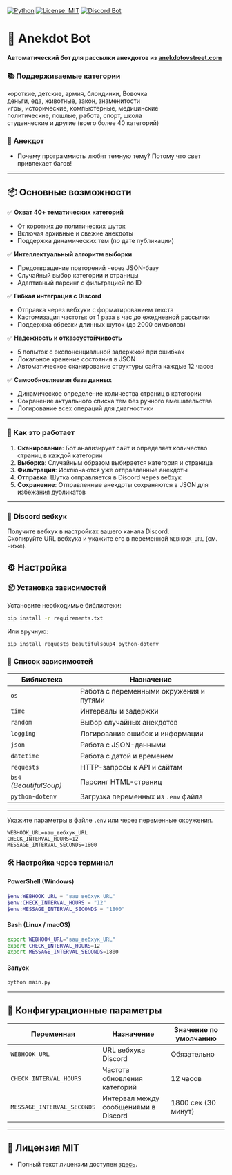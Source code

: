 [![Python](https://img.shields.io/badge/Python-3.8+-blue?logo=python)](https://www.python.org/)
[![License: MIT](https://img.shields.io/badge/License-MIT-green.svg)](https://github.com/FOSst2003/anekdot-bot-discord/blob/main/LICENSE)
[![Discord Bot](https://img.shields.io/badge/Discord-Bot-blueviolet)](https://discord.com/developers/docs/intro)

# 🤣 Anekdot Bot   
**Автоматический бот для рассылки анекдотов из [anekdotovstreet.com](https://anekdotovstreet.com)**   

### 📚 **Поддерживаемые категории**  
короткие, детские, армия, блондинки, Вовочка  
деньги, еда, животные, закон, знаменитости  
игры, исторические, компьютерные, медицинские  
политические, пошлые, работа, спорт, школа  
студенческие и другие (всего более 40 категорий)


### 💬 **Анекдот**
- Почему программисты любят темную тему?
  Потому что свет привлекает багов!


---

## 📦 Основные возможности  
✅ **Охват 40+ тематических категорий**  
  - От коротких до политических шуток  
  - Включая архивные и свежие анекдоты  
  - Поддержка динамических тем (по дате публикации)

✅ **Интеллектуальный алгоритм выборки**  
  - Предотвращение повторений через JSON-базу  
  - Случайный выбор категории и страницы  
  - Адаптивный парсинг с фильтрацией по ID

✅ **Гибкая интеграция с Discord**  
  - Отправка через вебхуки с форматированием текста  
  - Кастомизация частоты: от 1 раза в час до ежедневной рассылки  
  - Поддержка обрезки длинных шуток (до 2000 символов)

✅ **Надежность и отказоустойчивость**  
  - 5 попыток с экспоненциальной задержкой при ошибках  
  - Локальное хранение состояния в JSON  
  - Автоматическое сканирование структуры сайта каждые 12 часов

✅ **Самообновляемая база данных**  
  - Динамическое определение количества страниц в категории  
  - Сохранение актуального списка тем без ручного вмешательства  
  - Логирование всех операций для диагностики

---

### 🧠 Как это работает  
1. **Сканирование**: Бот анализирует сайт и определяет количество страниц в каждой категории  
2. **Выборка**: Случайным образом выбирается категория и страница  
3. **Фильтрация**: Исключаются уже отправленные анекдоты  
4. **Отправка**: Шутка отправляется в Discord через вебхук  
5. **Сохранение**: Отправленные анекдоты сохраняются в JSON для избежания дубликатов  

---

### 🔗 **Discord вебхук**  
Получите вебхук в настройках вашего канала Discord.  
Скопируйте URL вебхука и укажите его в переменной `WEBHOOK_URL` (см. ниже).


## ⚙️ **Настройка**

### 📦 **Установка зависимостей**

Установите необходимые библиотеки:
```Bash
pip install -r requirements.txt
```
Или вручную:
```Bash
pip install requests beautifulsoup4 python-dotenv
```

### 🧾 **Список зависимостей**

| Библиотека         | Назначение                                      |
|---------------------|--------------------------------------------------|
| `os`               | Работа с переменными окружения и путями         |
| `time`             | Интервалы и задержки                            |
| `random`           | Выбор случайных анекдотов                       |
| `logging`          | Логирование ошибок и информации                 |
| `json`             | Работа с JSON-данными                           |
| `datetime`         | Работа с датой и временем                       |
| `requests`         | HTTP-запросы к API и сайтам                     |
| `bs4` *(BeautifulSoup)* | Парсинг HTML-страниц                   |
| `python-dotenv`    | Загрузка переменных из `.env` файла             |


---



Укажите параметры в файле `.env` или через переменные окружения.
```env
WEBHOOK_URL=ваш_вебхук_URL
CHECK_INTERVAL_HOURS=12
MESSAGE_INTERVAL_SECONDS=1800
```

### 🛠️ **Настройка через терминал**

#### PowerShell (Windows)
```PowerShell
$env:WEBHOOK_URL = "ваш_вебхук_URL"
$env:CHECK_INTERVAL_HOURS = "12"
$env:MESSAGE_INTERVAL_SECONDS = "1800"
```

#### Bash (Linux / macOS)
```Bash
export WEBHOOK_URL="ваш_вебхук_URL"
export CHECK_INTERVAL_HOURS=12
export MESSAGE_INTERVAL_SECONDS=1800
```

#### Запуск
```Bash
python main.py
```

---

## 🔧 **Конфигурационные параметры**

| Переменная               | Назначение                      | Значение по умолчанию       |
|--------------------------|--------------------------------|-----------------------------|
| `WEBHOOK_URL`            | URL вебхука Discord             | Обязательно                 |
| `CHECK_INTERVAL_HOURS`   | Частота обновления категорий    | 12 часов                   |
| `MESSAGE_INTERVAL_SECONDS` | Интервал между сообщениями в Discord | 1800 сек (30 минут)      |


---

## 📄 **Лицензия MIT**
- Полный текст лицензии доступен [здесь](./LICENSE).







